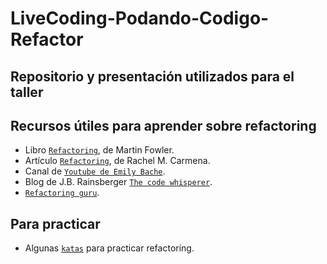 # LiveCoding-Podando-Codigo-Refactor

## Repositorio y presentación utilizados para el taller

## Recursos útiles para aprender sobre refactoring
- Libro [```Refactoring```](https://martinfowler.com/books/refactoring.html), de Martin Fowler.
- Artículo [```Refactoring```](https://rachelcarmena.github.io/2019/04/13/refactoring.html), de Rachel M. Carmena.
- Canal de [```Youtube de Emily Bache```](https://www.youtube.com/@EmilyBache-tech-coach).
- Blog de J.B. Rainsberger [```The code whisperer```](https://blog.thecodewhisperer.com/).
- [```Refactoring guru```](https://refactoring.guru/es). 

## Para practicar
- Algunas [```katas```](https://understandlegacycode.com/blog/5-coding-exercises-to-practice-refactoring-legacy-code/) para practicar refactoring.

